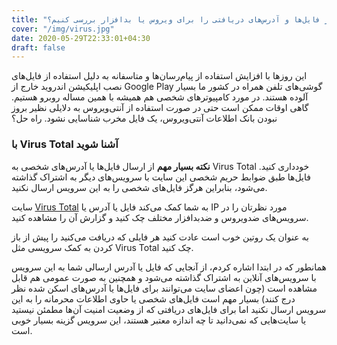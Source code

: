 ```yaml
---
title: "چطور فایل‌ها و آدرس‌های دریافتی را برای ویروس یا بدافزار بررسی کنیم؟"
cover: "/img/virus.jpg"
date: 2020-05-29T22:33:01+04:30
draft: false
---
```


این روزها با افزایش استفاده از پیام‌رسان‌ها و متاسفانه به دلیل استفاده از فایل‌های نصب اپلیکیشن اندروید خارج از Google Play گوشی‌های تلفن همراه در کشور ما بسیار آلوده هستند. در مورد کامپیوترهای شخصی هم همیشه با همین مساله روبرو هستیم. گاهی اوقات ممکن است حتی در صورت استفاده از آنتی‌ویروس به دلایلی نظیر بروز نبودن بانک اطلاعات آنتی‌ویروس، یک فایل مخرب شناسایی نشود. راه حل؟

### با Virus Total آشنا شوید
**نکته بسیار مهم** از ارسال فایل‌ها یا آدرس‌های شخصی به Virus Total خودداری کنید. فایل‌ها طبق ضوابط حریم شخصی این سایت با سرویس‌های دیگر به اشتراک گذاشته می‌شود، بنابراین هرگز فایل‌های شخصی را به این سرویس ارسال نکنید.

سایت [Virus Total](https://www.virustotal.com/gui/) به شما کمک می‌کند فایل یا آدرس یا IP مورد نظرتان را در سرویس‌های ضدویروس و ضدبدافزار مختلف چک کنید و گزارش آن را مشاهده کنید.

به عنوان یک روتین خوب است عادت کنید هر فایلی که دریافت می‌کنید را پیش از باز کردن به کمک سرویسی مثل Virus Total چک کنید. 

همانطور که در ابتدا اشاره کردم، از آنجایی که فایل یا آدرس ارسالی شما به این سرویس با سرویس‌های آنلاین به اشتراک گذاشته می‌شود و همچنین به صورت عمومی هم قابل مشاهده است (چون اعضای سایت می‌توانند برای فایل‌ها یا آدرس‌های اسکن شده نظر درج کنند) بسیار مهم است فایل‌های شخصی یا حاوی اطلاعات محرمانه را به این سرویس ارسال نکنید اما برای فایل‌های دریافتی که از وضعیت امنیت آن‌ها مطمئن نیستید یا سایت‌هایی که نمی‌دانید تا چه اندازه معتبر هستند، این سرویس گزینه بسیار خوبی است.
